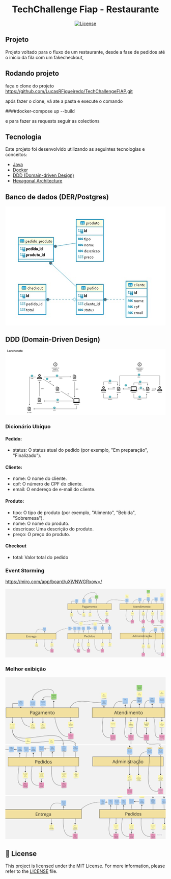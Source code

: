 <h1 align="center">TechChallenge Fiap - Restaurante</h1>

<p align="center">
  <a href="#-license">
    <img alt="License" src="https://img.shields.io/static/v1?label=license&message=MIT&color=ed2945&labelColor=000000">
  </a>
</p>

## Projeto

Projeto voltado para o fluxo de um restaurante, desde a fase de pedidos até o inicio da fila com um fakecheckout, 

## Rodando projeto

faça o clone do projeto https://github.com/LucasRFigueiredo/TechChallengeFIAP.git

após fazer o clone, vá ate a pasta e execute o comando 

####docker-compose up --build

e para fazer as requests seguir as colections

## Tecnologia

Este projeto foi desenvolvido utilizando as seguintes tecnologias e conceitos:

- [Java](https://www.java.com/pt-BR/)
- [Docker](https://www.docker.com/)
- [DDD (Domain-driven Design)](https://domainlanguage.com/)
- [Hexagonal Architecture](<https://en.wikipedia.org/wiki/Hexagonal_architecture_(software)>)

## Banco de dados (DER/Postgres)
<div align="center">
  <img src="./db.jpeg" alt="Event Storming" />
</div>


## DDD (Domain-Driven Design)

<div align="center">
  <img src="./DDD.jpg" alt="Event Storming" />
</div>

### Dicionário Ubíquo
#### Pedido:
- status: O status atual do pedido (por exemplo, "Em preparação", "Finalizado").

#### Cliente:
- nome: O nome do cliente.
- cpf: O número de CPF do cliente.
- email: O endereço de e-mail do cliente.

#### Produto:
- tipo: O tipo de produto (por exemplo, "Alimento", "Bebida", "Sobremesa").
- nome: O nome do produto.
- descricao: Uma descrição do produto.
- preço: O preço do produto.

#### Checkout
- total: Valor total do pedido

### Event Storming
https://miro.com/app/board/uXjVNWGRxow=/

<div align="center">
  <img src="./Storm.jpg" alt="Event Storming" />
</div>

### Melhor exibição
<div align="center">
  <img src="./Fiap2.jpg" alt="Event Storming" />
</div>

<div align="center">
  <img src="./Fiap3.jpg" alt="Event Storming" />
</div>

<div align="center">
  <img src="./Fiap4.jpg" alt="Event Storming" />
</div>


## 📝 License

This project is licensed under the MIT License. For more information, please refer to the [LICENSE](LICENSE.md) file.
